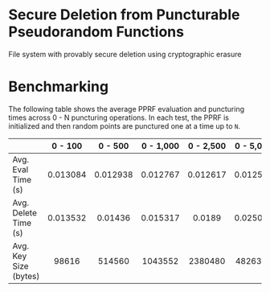 # Secure Deletion from Puncturable Pseudorandom Functions
File system with provably secure deletion using cryptographic erasure

# Benchmarking
The following table shows the average PPRF evaluation and puncturing times across 0 - N puncturing operations. In each test, the PPRF is initialized and then random points are punctured one at a time up to `N`. 

|                       |   0 - 100  |   0 - 500  |  0 - 1,000  |  0 - 2,500  |  0 - 5,000  |  0-10,000 |
|-----------------------|:--------:|:--------:|:--------:|:--------:|:--------:|:--------:|
|   Avg. Eval Time (s)  | 0.013084 | 0.012938 | 0.012767 | 0.012617 | 0.012538 | 0.012424 |
|  Avg. Delete Time (s) | 0.013532 |  0.01436 | 0.015317 |  0.0189  | 0.025072 | 0.037303 |
| Avg. Key Size (bytes) |   98616  |  514560  |  1043552 |  2380480 |  4826304 |  9784688 |
